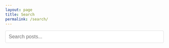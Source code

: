 ```yaml
---
layout: page
title: Search
permalink: /search/
---
```


<div id="search-container">
  <input type="text" id="search-input" placeholder="Search posts..." style="width: 100%; padding: 10px; font-size: 16px; border: 1px solid #ddd; border-radius: 4px; margin-bottom: 20px;">
  <div id="results-container"></div>
</div>

<script src="https://unpkg.com/lunr/lunr.js"></script>
<script>
  window.addEventListener('DOMContentLoaded', (event) => {
    const searchInput = document.getElementById('search-input');
    const resultsContainer = document.getElementById('results-container');
    let searchData = [];
    let idx;

    // Load search data
    fetch('{{ site.baseurl }}/search.json')
      .then(response => response.json())
      .then(data => {
        searchData = data;

        // Build Lunr index
        idx = lunr(function () {
          this.ref('url');
          this.field('title', { boost: 10 });
          this.field('category', { boost: 5 });
          this.field('content');

          searchData.forEach(function (doc) {
            this.add(doc);
          }, this);
        });

        // Get search query from URL if present
        const urlParams = new URLSearchParams(window.location.search);
        const query = urlParams.get('q');
        if (query) {
          searchInput.value = query;
          performSearch(query);
        }
      });

    // Search on input
    searchInput.addEventListener('input', function() {
      const query = this.value;
      if (query.length > 2) {
        performSearch(query);
      } else {
        resultsContainer.innerHTML = '';
      }
    });

    function performSearch(query) {
      try {
        const results = idx.search(query);
        displayResults(results);
      } catch (e) {
        // Handle search errors gracefully
        resultsContainer.innerHTML = '<p>Please enter a valid search term.</p>';
      }
    }

    function displayResults(results) {
      if (results.length > 0) {
        let html = '<h2>Search Results (' + results.length + ')</h2><ul style="list-style: none; padding: 0;">';

        results.forEach(function(result) {
          const item = searchData.find(post => post.url === result.ref);
          if (item) {
            html += '<li style="margin-bottom: 20px; padding-bottom: 20px; border-bottom: 1px solid #eee;">';
            html += '<h3 style="margin: 0;"><a href="' + item.url + '">' + item.title + '</a></h3>';
            html += '<p style="color: #666; font-size: 14px; margin: 5px 0;">' + item.date;
            if (item.category) {
              html += ' &bull; ' + item.category;
            }
            html += '</p>';

            // Show excerpt
            const excerpt = item.content.substring(0, 200) + '...';
            html += '<p style="margin: 10px 0 0 0;">' + excerpt + '</p>';
            html += '</li>';
          }
        });

        html += '</ul>';
        resultsContainer.innerHTML = html;
      } else {
        resultsContainer.innerHTML = '<p>No results found for "' + searchInput.value + '"</p>';
      }
    }
  });
</script>
